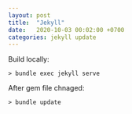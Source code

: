 ```yaml
---
layout: post
title:  "Jekyll"
date:   2020-10-03 00:02:00 +0700
categories: jekyll update
---
```

Build locally:

    > bundle exec jekyll serve
    
After gem file chnaged:

    > bundle update


